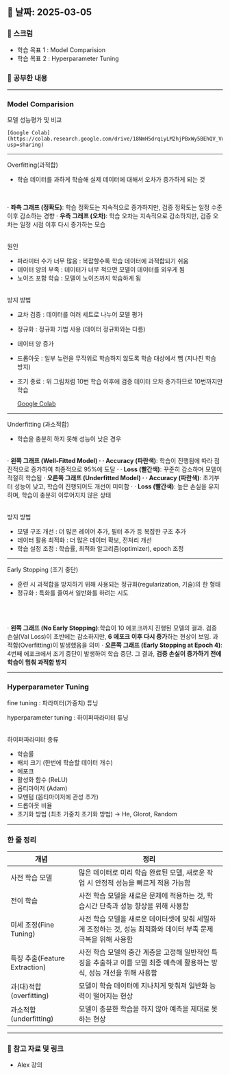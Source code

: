 ## 📅 날짜: 2025-03-05

### 💬 스크럼
- 학습 목표 1 : Model Comparision
- 학습 목표 2 : Hyperparameter Tuning
  
### 📒 공부한 내용
---
### Model Comparision

모델 성능평가 및 비교

    [Google Colab](https://colab.research.google.com/drive/18NmH5drqiyLM2hjPBxWy5BEhQV_VdnIp?usp=sharing)
    

---

Overfitting(과적합)

- 학습 데이터를 과하게 학습해 실제 데이터에 대해서 오차가 증가하게 되는 것

<br>

· **좌측 그래프 (정확도)**: 학습 정확도는 지속적으로 증가하지만, 검증 정확도는 일정 수준 이후 감소하는 경향
· **우측 그래프 (오차)**: 학습 오차는 지속적으로 감소하지만, 검증 오차는 일정 시점 이후 다시 증가하는 모습
<br><br>

원인

- 파라미터 수가 너무 많음 : 복잡할수록 학습 데이터에 과적합되기 쉬움
- 데이터 양의 부족 : 데이터가 너무 적으면 모델이 데이터를 외우게 됨
- 노이즈 포함 학습 : 모델이 노이즈까지 학습하게 됨<br><br>

방지 방법

- 교차 검증 : 데이터를 여러 세트로 나누어 모델 평가
- 정규화 : 정규화 기법 사용 (데이터 정규화와는 다름)
- 데이터 양 증가
- 드롭아웃 : 일부 뉴런을 무작위로 학습하지 않도록 학습 대상에서 뺌 (지나친 학습 방지)
- 조기 종료 : 위 그림처럼 10번 학습 이후에 검증 데이터 오차 증가하므로 10번까지만 학습<br>


    [Google Colab](https://colab.research.google.com/drive/1pCuFh4ObuzyDHKfGyEz3ybT20fKLcb0-?usp=sharing)
    

---

Underfitting (과소적합)

- 학습을 충분히 하지 못해 성능이 낮은 경우
<br><br>

· **왼쪽 그래프 (Well-Fitted Model)
· · Accuracy (파란색)**: 학습이 진행됨에 따라 점진적으로 증가하여 최종적으로 95%에 도달
· · **Loss (빨간색)**: 꾸준히 감소하며 모델이 적절히 학습됨
· **오른쪽 그래프 (Underfitted Model)
· · Accuracy (파란색)**: 초기부터 성능이 낮고, 학습이 진행되어도 개선이 미미함
· · **Loss (빨간색)**: 높은 손실을 유지하며, 학습이 충분히 이루어지지 않은 상태<br><br>

방지 방법

- 모델 구조 개선 : 더 많은 레이어 추가, 필터 추가 등 복잡한 구조 추가
- 데이터 활용 최적화 : 더 많은 데이터 확보, 전처리 개선
- 학습 설정 조정 : 학습률, 최적화 알고리즘(optimizer), epoch 조정

---

Early Stopping (조기 중단)

- 훈련 시 과적합을 방지하기 위해 사용되는 정규화(regularization, 기술)의 한 형태
- 정규화 : 특화를 줄여서 일반화를 하려는 시도

<br><br>

· **왼쪽 그래프 (No Early Stopping)**:학습이 10 에포크까지 진행된 모델의 결과. 검증 손실(Val Loss)이 초반에는 감소하지만, **6 에포크 이후 다시 증가**하는 현상이 보임. 과적합(Overfitting)이 발생했음을 의미
· **오른쪽 그래프 (Early Stopping at Epoch 4)**: 4번째 에포크에서 조기 중단이 발생하여 학습 중단. 그 결과, **검증 손실이 증가하기 전에 학습이 멈춰 과적합 방지**

---

### Hyperparameter Tuning

fine tuning : 파라미터(가중치) 튜닝

hyperparameter tuning : 하이퍼파라미터 튜닝<br><br>

하이퍼파라미터 종류

- 학습률
- 배치 크기 (한번에 학습할 데이터 개수)
- 에포크
- 활성화 함수 (ReLU)
- 옵티마이저 (Adam)
- 모멘텀 (옵티마이저에 관성 추가)
- 드롭아웃 비율
- 초기화 방법 (최초 가중치 초기화 방법) → He, Glorot, Random

---

### 한 줄 정리

| 개념 | 정리 |
| --- | --- |
| 사전 학습 모델 | 많은 데이터로 미리 학습 완료된 모델, 새로운 작업 시 안정적 성능을 빠르게 적용 가능함 |
| 전이 학습 | 사전 학습 모델을 새로운 문제에 적용하는 것, 학습시간 단축과 성능 향상을 위해 사용함 |
| 미세 조정(Fine Tuning) | 사전 학습 모델을 새로운 데이터셋에 맞춰 세밀하게 조정하는 것, 성능 최적화와 데이터 부족 문제 극복을 위해 사용함 |
| 특징 추출(Feature Extraction) | 사전 학습 모델의 중간 계층을 고정해 일반적인 특징을 추출하고 이를 모델 최종 예측에 활용하는 방식, 성능 개선을 위해 사용함 |
| 과(대)적합(overfitting) | 모델이 학습 데이터에 지나치게 맞춰져 일반화 능력이 떨어지는 현상 |
| 과소적합(underfitting) | 모델이 충분한 학습을 하지 않아 예측을 제대로 못 하는 현상 |

---
  
### 📁 참고 자료 및 링크
- Alex 강의
